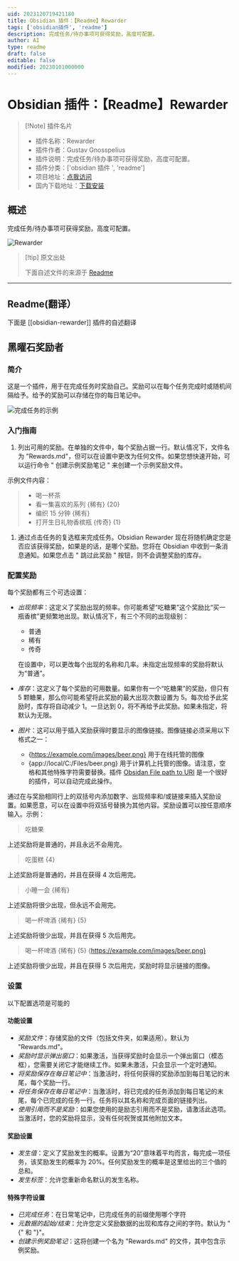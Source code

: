 ```yaml
---
uid: 2023120719421180
title: Obsidian 插件：【Readme】Rewarder
tags: ['obsidian插件', 'readme']
description: 完成任务/待办事项可获得奖励，高度可配置。
author: AI
type: readme
draft: false
editable: false
modified: 20230101000000
---
```


# Obsidian 插件：【Readme】Rewarder

> [!Note] 插件名片
> - 插件名称：Rewarder
> - 插件作者：Gustav Gnosspelius
> - 插件说明：完成任务/待办事项可获得奖励，高度可配置。
> - 插件分类：['obsidian 插件 ', 'readme']
> - 项目地址：[点我访问](https://github.com/Gnopps/obsidian-rewarder)
> - 国内下载地址：[下载安装](https://pkmer.cn/products/plugin/pluginMarket/?obsidian-rewarder)

## 概述

完成任务/待办事项可获得奖励，高度可配置。

![Rewarder](https://cdn.pkmer.cn/covers/obsidian-rewarder.gif)

> [!tip] 原文出处
>
>下面自述文件的来源于 [Readme](https://ghproxy.net/https://raw.githubusercontent.com/Gnopps/obsidian-rewarder/master/README.md)
>

---

## Readme(翻译）

下面是 [[obsidian-rewarder]] 插件的自述翻译

## 黑曜石奖励者

### 简介

这是一个插件，用于在完成任务时奖励自己。奖励可以在每个任务完成时或随机间隔给予。给予的奖励可以存储在你的每日笔记中。

![完成任务的示例](https://cdn.pkmer.cn/covers/obsidian-rewarder_1_0.gif)

### 入门指南

1. 列出可用的奖励。在单独的文件中，每个奖励占据一行。默认情况下，文件名为 "Rewards.md"，但可以在设置中更改为任何文件。如果您想快速开始，可以运行命令 " 创建示例奖励笔记 " 来创建一个示例奖励文件。

示例文件内容：

> - 喝一杯茶
> - 看一集喜欢的系列 {稀有} {20}
> - 编织 15 分钟 {稀有}
> - 打开生日礼物香槟瓶 {传奇} {1}

1. 通过点击任务的复选框来完成任务。Obsidian Rewarder 现在将随机确定您是否应该获得奖励，如果是的话，是哪个奖励。您将在 Obsidian 中收到一条消息通知。如果您点击 " 跳过此奖励 " 按钮，则不会调整奖励的库存。

### 配置奖励

每个奖励都有三个可选设置：

- _出现频率_：这定义了奖励出现的频率。你可能希望“吃糖果”这个奖励比“买一瓶香槟”更频繁地出现。默认情况下，有三个不同的出现级别：
  - 普通
  - 稀有
  - 传奇

  在设置中，可以更改每个出现的名称和几率。未指定出现频率的奖励将默认为“普通”。

- _库存_：这定义了每个奖励的可用数量。如果你有一个“吃糖果”的奖励，但只有 5 颗糖果，那么你可能希望将此奖励的最大出现次数设置为 5。每次给予此奖励时，库存将自动减少 1。一旦达到 0，将不再给予此奖励。如果未指定，将默认为无限。
- _图片_：这可以用于插入奖励获得时要显示的图像链接。图像链接必须采用以下格式之一：
  - {<https://example.com/images/beer.png}> 用于在线托管的图像
  - {app://local/C:/Files/beer.png} 用于计算机上托管的图像。请注意，空格和其他特殊字符需要替换。插件 [Obsidan File path to URI](https://github.com/MichalBures/obsidian-file-path-to-uri) 是一个很好的插件，可以自动完成此操作。

通过在与奖励相同行上的双括号内添加数字、出现频率和/或链接来插入奖励设置。如果愿意，可以在设置中将双括号替换为其他内容。奖励设置可以按任意顺序输入。示例：

> 吃糖果

上述奖励将是普通的，并且永远不会用完。

> 吃蛋糕 {4}

上述奖励将是普通的，并且在获得 4 次后用完。

> 小睡一会 {稀有}

上述奖励将很少出现，但永远不会用完。

> 喝一杯啤酒 {稀有} {5}

上述奖励将很少出现，并且在获得 5 次后用完。

> 喝一杯啤酒 {稀有} {5} {<https://example.com/images/beer.png}>

上述奖励将很少出现，并且在获得 5 次后用完，奖励时将显示链接的图像。

### 设置

以下配置选项是可能的

#### 功能设置

- _奖励文件_：存储奖励的文件（包括文件夹，如果适用）。默认为 "Rewards.md"。
- _奖励时显示弹出窗口_：如果激活，当获得奖励时会显示一个弹出窗口（模态框），您需要关闭它才能继续工作。如果未激活，只会显示一个定时通知。
- _将奖励保存在每日笔记中_：当激活时，将任何获得的奖励添加到每日笔记的末尾，每个奖励一行。
- _将任务保存在每日笔记中_：当激活时，将已完成的任务添加到每日笔记的末尾，每个已完成的任务一行。任务将以其名称和完成页面的链接列出。
- _使用引用而不是奖励_：如果您使用的是励志引用而不是奖励，请激活此选项。当激活时，您的奖励将显示，没有任何祝贺或其他附加文本。

#### 奖励设置

- _发生值_：定义了奖励发生的概率。设置为“20”意味着平均而言，每完成一项任务，该奖励发生的概率为 20%。任何奖励发生的概率是这里给出的三个值的总和。
- _发生标签_：允许您重新命名默认的发生名称。

#### 特殊字符设置

- _已完成任务_：在日常笔记中，已完成任务的前缀使用哪个字符
- _元数据的起始/结束_：允许您定义奖励数据的出现和库存之间的字符。默认为 "{" 和 "}"。
- _创建示例奖励笔记_：这将创建一个名为 "Rewards.md" 的文件，其中包含示例奖励。



